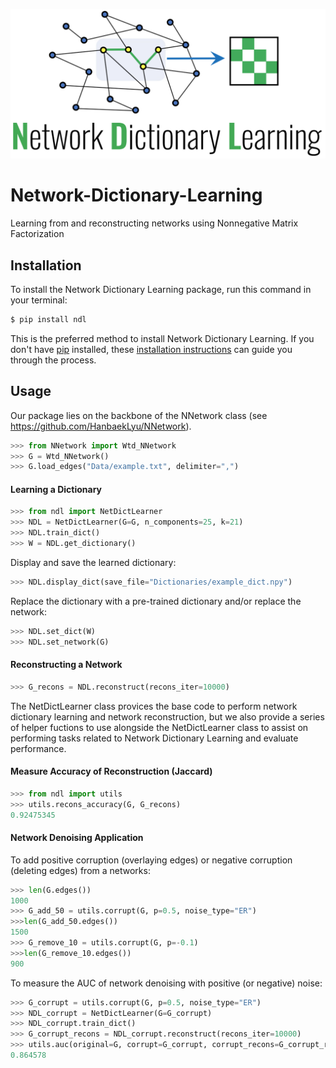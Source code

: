 <p align="center">
<img width="600" src="https://github.com/jvendrow/Network-Dictionary-Learning/blob/master/NDL_logo.png" alt="logo">
</p>


# Network-Dictionary-Learning
Learning from and reconstructing networks using Nonnegative Matrix Factorization

## Installation

To install the Network Dictionary Learning package, run this command in your terminal:

```bash
$ pip install ndl
```

This is the preferred method to install Network Dictionary Learning. If you don't have [pip](https://pip.pypa.io) installed, these [installation instructions](http://docs.python-guide.org/en/latest/starting/installation/) can guide you through the process.

## Usage

Our package lies on the backbone of the NNetwork class (see https://github.com/HanbaekLyu/NNetwork). 

```python
>>> from NNetwork import Wtd_NNetwork
>>> G = Wtd_NNetwork()
>>> G.load_edges("Data/example.txt", delimiter=",")
```
#### Learning a Dictionary

```python
>>> from ndl import NetDictLearner
>>> NDL = NetDictLearner(G=G, n_components=25, k=21)
>>> NDL.train_dict()
>>> W = NDL.get_dictionary()
```

Display and save the learned dictionary:
```python
>>> NDL.display_dict(save_file="Dictionaries/example_dict.npy")
```

Replace the dictionary with a pre-trained dictionary and/or replace the network:
```python
>>> NDL.set_dict(W)
>>> NDL.set_network(G)
```
#### Reconstructing a Network

```python
>>> G_recons = NDL.reconstruct(recons_iter=10000)
```


The NetDictLearner class provices the base code to perform network dictionary learning and network reconstruction, but we also provide a series of helper fuctions to use alongside the NetDictLearner class to assist on performing tasks related to Network Dictionary Learning and evaluate performance. 

#### Measure Accuracy of Reconstruction (Jaccard)

```python
>>> from ndl import utils
>>> utils.recons_accuracy(G, G_recons)
0.92475345
```

#### Network Denoising Application

To add positive corruption (overlaying edges) or negative corruption (deleting edges) from a networks:
```python
>>> len(G.edges())
1000
>>> G_add_50 = utils.corrupt(G, p=0.5, noise_type="ER")
>>>len(G_add_50.edges())
1500
>>> G_remove_10 = utils.corrupt(G, p=-0.1)
>>>len(G_remove_10.edges())
900
```

To measure the AUC of network denoising with positive (or negative) noise:
```python
>>> G_corrupt = utils.corrupt(G, p=0.5, noise_type="ER")
>>> NDL_corrupt = NetDictLearner(G=G_corrupt)
>>> NDL_corrupt.train_dict()
>>> G_corrupt_recons = NDL_corrupt.reconstruct(recons_iter=10000)
>>> utils.auc(original=G, corrupt=G_corrupt, corrupt_recons=G_corrupt_recons, type="positive")
0.864578
```



